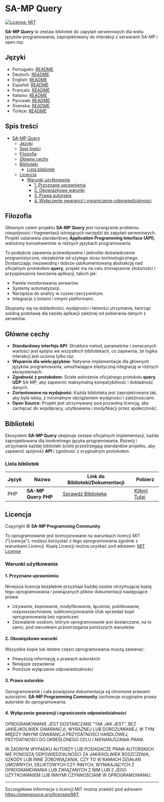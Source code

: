 # SA-MP Query

[![License: MIT](https://img.shields.io/badge/License-MIT-blue.svg)](https://opensource.org/licenses/MIT)

**SA-MP Query** to zestaw bibliotek do zapytań serwerowych dla wielu języków programowania, zaprojektowany do interakcji z serwerami SA-MP i open.mp.

## Języki

- Português: [README](../../)
- Deutsch: [README](../Deutsch/README.md)
- English: [README](../English/README.md)
- Español: [README](../Espanol/README.md)
- Français: [README](../Francais/README.md)
- Italiano: [README](../Italiano/README.md)
- Русский: [README](../Русский/README.md)
- Svenska: [README](../Svenska/README.md)
- Türkçe: [README](../Turkce/README.md)

## Spis treści

- [SA-MP Query](#sa-mp-query)
  - [Języki](#języki)
  - [Spis treści](#spis-treści)
  - [Filozofia](#filozofia)
  - [Główne cechy](#główne-cechy)
  - [Biblioteki](#biblioteki)
    - [Lista bibliotek](#lista-bibliotek)
  - [Licencja](#licencja)
    - [Warunki użytkowania](#warunki-użytkowania)
      - [1. Przyznane uprawnienia](#1-przyznane-uprawnienia)
      - [2. Obowiązkowe warunki](#2-obowiązkowe-warunki)
      - [3. Prawa autorskie](#3-prawa-autorskie)
      - [4. Wyłączenie gwarancji i ograniczenie odpowiedzialności](#4-wyłączenie-gwarancji-i-ograniczenie-odpowiedzialności)

## Filozofia

Głównym celem projektu **SA-MP Query** jest rozwiązanie problemu niespójności i fragmentacji istniejących narzędzi do zapytań serwerowych. Projekt ustanawia standardowy **Application Programming Interface (API)**, wdrożony konsekwentnie w różnych językach programowania.

To podejście zapewnia przewidywalne i jednolite doświadczenie programistyczne, niezależnie od użytego stosu technologicznego. Dostarczając niezawodną i dobrze udokumentowaną abstrakcję nad oficjalnym protokołem **query**, projekt ma na celu zmniejszenie złożoności i przyspieszenie tworzenia aplikacji, takich jak:
- Panele monitorowania serwerów.
- Systemy automatyzacji.
- Narzędzia do analizy w czasie rzeczywistym.
- Integracje z botami i innymi platformami.

Skupiamy się na dokładności, wydajności i łatwości utrzymania, tworząc solidną podstawę dla każdej aplikacji zależnej od pobierania danych z serwerów.

## Główne cechy

- **Standardowy interfejs API:** Struktura metod, parametrów i zwracanych wartości jest spójna we wszystkich bibliotekach, co zapewnia, że logika interakcji jest uczona tylko raz.
- **Wsparcie dla wielu języków:** Natywne implementacje dla głównych języków programowania, umożliwiające elastyczną integrację w różnych ekosystemach.
- **Zgodność z protokołem:** Ścisłe wdrożenie oficjalnego protokołu **query UDP** SA-MP, aby zapewnić maksymalną kompatybilność i dokładność danych.
- **Zorientowane na wydajność:** Każda biblioteka jest zaprojektowana tak, aby była lekka, z minimalnym obciążeniem wydajności i zależnościami.
- **Open Source:** Projekt jest utrzymywany pod pozwolną licencją, aby zachęcać do współpracy, użytkowania i modyfikacji przez społeczność.

## Biblioteki

Ekosystem **SA-MP Query** obejmuje zestaw oficjalnych implementacji, każda zaprojektowana dla konkretnego języka programowania. Rozwój i utrzymanie każdej biblioteki ściśle przestrzegają standardów projektu, aby zapewnić spójność **API** i zgodność z oryginalnym protokołem.

### Lista bibliotek

| Język | Nazwa               | Link do Biblioteki/Dokumentacji           | Pobierz                                                                                |
| ----- | ------------------- | ----------------------------------------- | -------------------------------------------------------------------------------------- |
| PHP   | **SA-MP Query PHP** | [Sprawdź Bibliotekę](../../libraries/php) | [Kliknij Tutaj](https://github.com/spc-samp/samp-query/releases/download/v1.0/php.zip) |

## Licencja

Copyright © **SA-MP Programming Community**

To oprogramowanie jest licencjonowane na warunkach licencji MIT ("Licencja"); możesz korzystać z tego oprogramowania zgodnie z warunkami Licencji. Kopię Licencji można uzyskać pod adresem: [MIT License](https://opensource.org/licenses/MIT)

### Warunki użytkowania

#### 1. Przyznane uprawnienia

Niniejsza licencja bezpłatnie przyznaje każdej osobie otrzymującej kopię tego oprogramowania i powiązanych plików dokumentacji następujące prawa:
* Używanie, kopiowanie, modyfikowanie, łączenie, publikowanie, rozpowszechnianie, sublicencjonowanie i/lub sprzedaż kopii oprogramowania bez ograniczeń
* Zezwalanie osobom, którym oprogramowanie jest dostarczane, na to samo, pod warunkiem przestrzegania poniższych warunków

#### 2. Obowiązkowe warunki

Wszystkie kopie lub istotne części oprogramowania muszą zawierać:
* Powyższą informację o prawach autorskich
* Niniejsze zezwolenie
* Poniższe wyłączenie odpowiedzialności

#### 3. Prawa autorskie

Oprogramowanie i cała powiązana dokumentacja są chronione prawami autorskimi. **SA-MP Programming Community** zachowuje oryginalne prawa autorskie do oprogramowania.

#### 4. Wyłączenie gwarancji i ograniczenie odpowiedzialności

OPROGRAMOWANIE JEST DOSTARCZANE "TAK JAK JEST", BEZ JAKIEJKOLWIEK GWARANCJI, WYRAŹNEJ LUB DOROZUMIANEJ, W TYM MIĘDZY INNYMI GWARANCJI PRZYDATNOŚCI HANDLOWEJ, PRZYDATNOŚCI DO OKREŚLONEGO CELU I NIENARUSZANIA PRAW.

W ŻADNYM WYPADKU AUTORZY LUB POSIADACZE PRAW AUTORSKICH NIE PONOSZĄ ODPOWIEDZIALNOŚCI ZA JAKIEKOLWIEK ROSZCZENIA, SZKODY LUB INNE ZOBOWIĄZANIA, CZY TO W RAMACH DZIAŁAŃ UMOWNYCH, DELIKTOWYCH CZY INNYCH, WYNIKAJĄCYCH Z OPROGRAMOWANIA LUB ZWIĄZANYCH Z NIM LUB Z JEGO UŻYTKOWANIEM LUB INNYMI CZYNNOŚCIAMI W OPROGRAMOWANIU.

---

Szczegółowe informacje o licencji MIT można znaleźć pod adresem: https://opensource.org/licenses/MIT